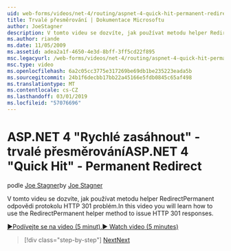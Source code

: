 ```yaml
---
uid: web-forms/videos/net-4/routing/aspnet-4-quick-hit-permanent-redirect
title: Trvalé přesměrování | Dokumentace Microsoftu
author: JoeStagner
description: V tomto videu se dozvíte, jak používat metodu helper RedirectPermanent odpovědi protokolu HTTP 301 problém.
ms.author: riande
ms.date: 11/05/2009
ms.assetid: adea2a1f-4650-4e3d-8bff-3ff5cd22f895
msc.legacyurl: /web-forms/videos/net-4/routing/aspnet-4-quick-hit-permanent-redirect
msc.type: video
ms.openlocfilehash: 6a2c05cc3775e317269be69db1be235223eada5b
ms.sourcegitcommit: 24b1f6decbb17bb22a45166e5fdb0845c65af498
ms.translationtype: MT
ms.contentlocale: cs-CZ
ms.lasthandoff: 03/01/2019
ms.locfileid: "57076696"
---
```

<a name="aspnet-4-quick-hit---permanent-redirect"></a><span data-ttu-id="ec70c-103">ASP.NET 4 "Rychlé zasáhnout" - trvalé přesměrování</span><span class="sxs-lookup"><span data-stu-id="ec70c-103">ASP.NET 4 "Quick Hit" - Permanent Redirect</span></span>
====================
<span data-ttu-id="ec70c-104">podle [Joe Stagner](https://github.com/JoeStagner)</span><span class="sxs-lookup"><span data-stu-id="ec70c-104">by [Joe Stagner](https://github.com/JoeStagner)</span></span>

<span data-ttu-id="ec70c-105">V tomto videu se dozvíte, jak používat metodu helper RedirectPermanent odpovědi protokolu HTTP 301 problém.</span><span class="sxs-lookup"><span data-stu-id="ec70c-105">In this video you will learn how to use the RedirectPermanent helper method to issue HTTP 301 responses.</span></span> 

[<span data-ttu-id="ec70c-106">&#9654;Podívejte se na video (5 minut).</span><span class="sxs-lookup"><span data-stu-id="ec70c-106">&#9654; Watch video (5 minutes)</span></span>](https://channel9.msdn.com/Blogs/ASP-NET-Site-Videos/aspnet-4-quick-hit-permanent-redirect)

> [!div class="step-by-step"]
> [<span data-ttu-id="ec70c-107">Next</span><span class="sxs-lookup"><span data-stu-id="ec70c-107">Next</span></span>](aspnet-4-quick-hit-imperative-webforms-routing.md)
